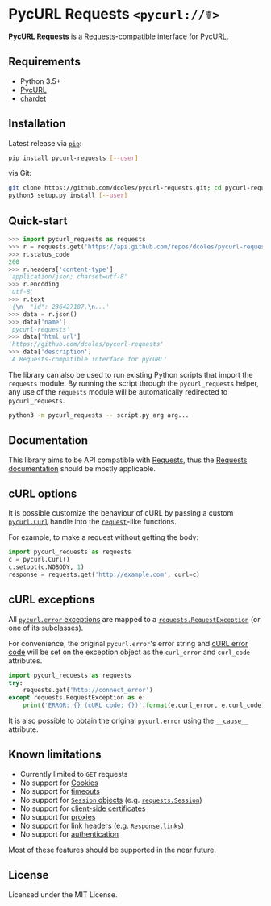 # PycURL Requests `<pycurl://☤>`

**PycURL Requests** is a [Requests](https://github.com/psf/requests)-compatible interface for
[PycURL](https://github.com/pycurl/pycurl).

## Requirements

- Python 3.5+
- [PycURL](https://github.com/pycurl/pycurl)
- [chardet](https://github.com/chardet/chardet)

## Installation

Latest release via [`pip`](https://pip.pypa.io/):

```bash
pip install pycurl-requests [--user]
```

via Git:

```bash
git clone https://github.com/dcoles/pycurl-requests.git; cd pycurl-requests
python3 setup.py install [--user]
```

## Quick-start

```python
>>> import pycurl_requests as requests
>>> r = requests.get('https://api.github.com/repos/dcoles/pycurl-requests')
>>> r.status_code
200
>>> r.headers['content-type']
'application/json; charset=utf-8'
>>> r.encoding
'utf-8'
>>> r.text
'{\n  "id": 236427187,\n...'
>>> data = r.json()
>>> data['name']
'pycurl-requests'
>>> data['html_url']
'https://github.com/dcoles/pycurl-requests'
>>> data['description']
'A Requests-compatible interface for pycURL'

```

The library can also be used to run existing Python scripts that import the `requests` module.
By running the script through the `pycurl_requests` helper, any use of the `requests` module will
be automatically redirected to `pycurl_requests`.

```bash
python3 -m pycurl_requests -- script.py arg arg...
```

## Documentation

This library aims to be API compatible with [Requests](https://github.com/psf/requests),
thus the [Requests documentation](https://requests.readthedocs.io/en/master/) should be
mostly applicable.

## cURL options

It is possible customize the behaviour of cURL by passing a custom
[`pycurl.Curl`](http://pycurl.io/docs/latest/curlobject.html) handle into the
[`request`](https://requests.readthedocs.io/en/master/api/#requests.request)-like functions.

For example, to make a request without getting the body:

```python
import pycurl_requests as requests
c = pycurl.Curl()
c.setopt(c.NOBODY, 1)
response = requests.get('http://example.com', curl=c)
```

## cURL exceptions

All [`pycurl.error` exceptions](http://pycurl.io/docs/latest/callbacks.html#error-reporting)
are mapped to a [`requests.RequestException`](https://requests.readthedocs.io/en/master/api/#exceptions)
(or one of its subclasses).

For convenience, the original `pycurl.error`'s error string and
[cURL error code](https://curl.haxx.se/libcurl/c/libcurl-errors.html) will be set on the exception
object as the `curl_error` and `curl_code` attributes.

```python
import pycurl_requests as requests
try:
    requests.get('http://connect_error')
except requests.RequestException as e:
    print('ERROR: {} (cURL code: {})'.format(e.curl_error, e.curl_code))
```

It is also possible to obtain the original `pycurl.error` using the `__cause__` attribute.

## Known limitations

- Currently limited to `GET` requests
- No support for [Cookies](https://requests.readthedocs.io/en/master/user/quickstart/#cookies)
- No support for [timeouts](https://requests.readthedocs.io/en/master/user/quickstart/#timeouts)
- No support for [`Session` objects](https://requests.readthedocs.io/en/master/user/advanced/#session-objects) (e.g. [`requests.Session`](https://requests.readthedocs.io/en/master/api/#requests.Session))
- No support for [client-side certificates](https://requests.readthedocs.io/en/master/user/advanced/#client-side-certificates)
- No support for [proxies](https://requests.readthedocs.io/en/master/user/advanced/#proxies)
- No support for [link headers](https://requests.readthedocs.io/en/master/user/advanced/#link-headers) (e.g. [`Response.links`](https://requests.readthedocs.io/en/master/api/#requests.Response.links))
- No support for [authentication](https://requests.readthedocs.io/en/master/user/authentication/)

Most of these features should be supported in the near future.

## License

Licensed under the MIT License.
